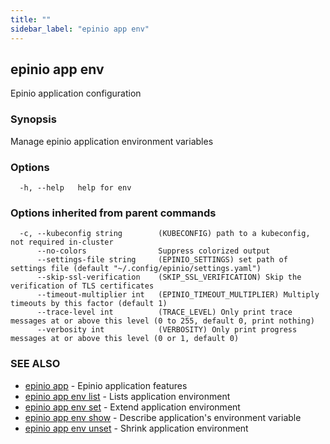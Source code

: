 ```yaml
---
title: ""
sidebar_label: "epinio app env"
---
```

## epinio app env

Epinio application configuration

### Synopsis

Manage epinio application environment variables

### Options

```
  -h, --help   help for env
```

### Options inherited from parent commands

```
  -c, --kubeconfig string        (KUBECONFIG) path to a kubeconfig, not required in-cluster
      --no-colors                Suppress colorized output
      --settings-file string     (EPINIO_SETTINGS) set path of settings file (default "~/.config/epinio/settings.yaml")
      --skip-ssl-verification    (SKIP_SSL_VERIFICATION) Skip the verification of TLS certificates
      --timeout-multiplier int   (EPINIO_TIMEOUT_MULTIPLIER) Multiply timeouts by this factor (default 1)
      --trace-level int          (TRACE_LEVEL) Only print trace messages at or above this level (0 to 255, default 0, print nothing)
      --verbosity int            (VERBOSITY) Only print progress messages at or above this level (0 or 1, default 0)
```

### SEE ALSO

* [epinio app](../epinio_app.md)	 - Epinio application features
* [epinio app env list](./epinio_app_env_list.md)	 - Lists application environment
* [epinio app env set](./epinio_app_env_set.md)	 - Extend application environment
* [epinio app env show](./epinio_app_env_show.md)	 - Describe application's environment variable
* [epinio app env unset](./epinio_app_env_unset.md)	 - Shrink application environment

